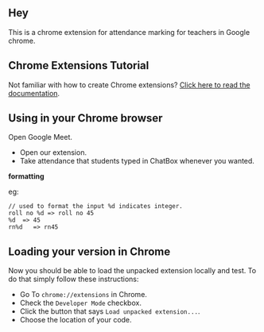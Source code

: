 
## Hey 
This is a chrome extension for attendance marking for teachers in Google chrome. 

## Chrome Extensions Tutorial
Not familiar with how to create Chrome extensions? [Click here to read the documentation](http://developer.chrome.com/extensions/index.html).

## Using in your Chrome browser
Open Google Meet.

* Open our extension.
* Take attendance that students typed in ChatBox whenever you wanted.

**formatting**

eg:

    // used to format the input %d indicates integer.
    roll no %d => roll no 45
    %d  => 45
    rn%d   => rn45
    


## Loading your version in Chrome
Now you should be able to load the unpacked extension locally and test. To do that simply follow these instructions:

* Go To `chrome://extensions` in Chrome.
* Check the `Developer Mode` checkbox.
* Click the button that says `Load unpacked extension...`.
* Choose the location of your code.


